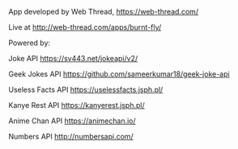 App developed by Web Thread, https://web-thread.com/

Live at http://web-thread.com/apps/burnt-fly/ 

Powered by:

Joke API https://sv443.net/jokeapi/v2/

Geek Jokes API https://github.com/sameerkumar18/geek-joke-api

Useless Facts API https://uselessfacts.jsph.pl/

Kanye Rest API https://kanyerest.jsph.pl/

Anime Chan API https://animechan.io/

Numbers API http://numbersapi.com/